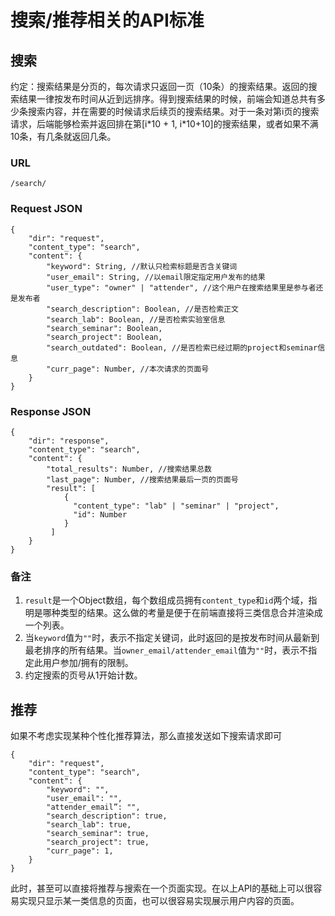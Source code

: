 # 搜索/推荐相关的API标准

## 搜索

约定：搜索结果是分页的，每次请求只返回一页（10条）的搜索结果。返回的搜索结果一律按发布时间从近到远排序。得到搜索结果的时候，前端会知道总共有多少条搜索内容，并在需要的时候请求后续页的搜索结果。对于一条对第i页的搜索请求，后端能够检索并返回排在第[i\*10 + 1, i\*10+10]的搜索结果，或者如果不满10条，有几条就返回几条。

### URL

```
/search/
```

### Request JSON

``` 
{
    "dir": "request",
    "content_type": "search",
    "content": {
        "keyword": String, //默认只检索标题是否含关键词
        "user_email": String, //以email限定指定用户发布的结果
        "user_type": "owner" | "attender", //这个用户在搜索结果里是参与者还是发布者
        "search_description": Boolean, //是否检索正文
        "search_lab": Boolean, //是否检索实验室信息
        "search_seminar": Boolean,
        "search_project": Boolean,
        "search_outdated": Boolean, //是否检索已经过期的project和seminar信息
        "curr_page": Number, //本次请求的页面号
    }
}
```

### Response JSON

```
{
    "dir": "response",
    "content_type": "search",
    "content": {
        "total_results": Number, //搜索结果总数
        "last_page": Number, //搜索结果最后一页的页面号
        "result": [
            {
              "content_type": "lab" | "seminar" | "project",
              "id": Number 
            }
         ]
    }
}
```

### 备注

1. `result`是一个Object数组，每个数组成员拥有`content_type`和`id`两个域，指明是哪种类型的结果。这么做的考量是便于在前端直接将三类信息合并渲染成一个列表。
2. 当`keyword`值为`""`时，表示不指定关键词，此时返回的是按发布时间从最新到最老排序的所有结果。当`owner_email/attender_email`值为`""`时，表示不指定此用户参加/拥有的限制。
3. 约定搜索的页号从1开始计数。

## 推荐

如果不考虑实现某种个性化推荐算法，那么直接发送如下搜索请求即可

```
{
    "dir": "request",
    "content_type": "search",
    "content": {
        "keyword": "",
        "user_email": "",
        "attender_email”: "",
        "search_description": true,
        "search_lab": true, 
        "search_seminar": true,
        "search_project": true,
        "curr_page": 1,
    }
}
```

此时，甚至可以直接将推荐与搜索在一个页面实现。在以上API的基础上可以很容易实现只显示某一类信息的页面，也可以很容易实现展示用户内容的页面。
